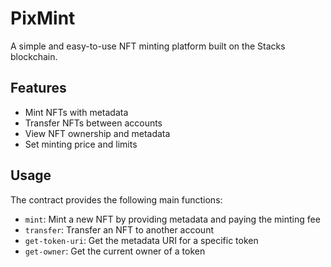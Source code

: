 # PixMint
A simple and easy-to-use NFT minting platform built on the Stacks blockchain.

## Features
- Mint NFTs with metadata
- Transfer NFTs between accounts 
- View NFT ownership and metadata
- Set minting price and limits

## Usage
The contract provides the following main functions:
- `mint`: Mint a new NFT by providing metadata and paying the minting fee
- `transfer`: Transfer an NFT to another account
- `get-token-uri`: Get the metadata URI for a specific token
- `get-owner`: Get the current owner of a token